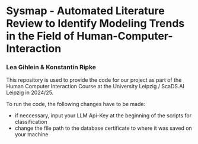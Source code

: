 # Sysmap - Automated Literature Review to Identify Modeling Trends in the Field of Human-Computer-Interaction
### Lea Gihlein & Konstantin Ripke

This repository is used to provide the code for our project as part of the Human Computer Interaction Course at the University Leipzig / ScaDS.AI Leipzig in 2024/25.

To run the code, the following changes have to be made:
- if neccessary, input your LLM Api-Key at the beginning of the scripts for classification
- change the file path to the database certificate to where it was saved on your machine
